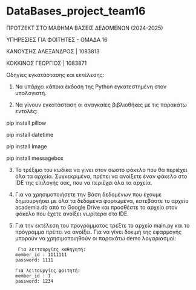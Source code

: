 # DataBases_project_team16

ΠΡΟΤΖΕΚΤ ΣΤΟ ΜΑΘΗΜΑ ΒΑΣΕΙΣ ΔΕΔΟΜΕΝΩΝ (2024-2025)

ΥΠΗΡΕΣΙΕΣ ΓΙΑ ΦΟΙΤΗΤΕΣ - ΟΜΑΔΑ 16

ΚΑΝΟΥΣΗΣ ΑΛΕΞΑΝΔΡΟΣ | 1083813

ΚΟΚΚΙΝΟΣ ΓΕΩΡΓΙΟΣ | 1083871

Οδηγίες εγκατάστασης και εκτέλεσης:

1.	Να υπάρχει κάποια έκδοση της Python εγκατεστημένη στον υπολογιστή.

2.	Να γίνουν εγκατάσταση οι αναγκαίες βιβλιοθήκες με τις παρακάτω εντολές:

pip install pillow

pip install datetime

pip install Image

pip install messagebox

3.	To τρέξιμο του κώδικα να γίνει στον σωστό φάκελο που θα περιέχει όλα τα αρχεία. Συγκεκριμένα, πρέπει να ανοίξετε έναν φάκελο στο IDE της επιλογής σας, που να περιέχει όλα τα αρχεία.

4.	Για να χρησιμοποιήσετε την Βάση δεδομένων που έχουμε δημιουργήσει με όλα τα δεδομένα φορτωμένα, κατεβάστε το αρχείο academia.db από το Google Drive και προσθέστε το αρχείο στον φάκελο που έχετε ανοίξει νωρίτερα στο IDE. 

5.	Για την εκτέλεση του προγράμματος τρέξτε το αρχείο main.py και το πρόγραμμα πρέπει να ανοίξει.
	     Για να γίνει δοκιμή της εφαρμογής μπορούν να χρησιμοποιηθούν οι παρακάτω demo λογαριασμοί:
	    
	     Για λειτουργίες καθηγητή:
		member_id : 1111111
		password: 1111

	    Για λειτουργίες φοιτητή:
		member_id : 1
		password: 1234
